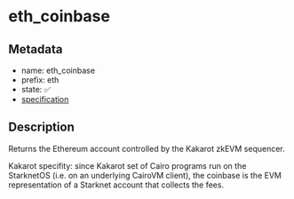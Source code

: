 # eth_coinbase

## Metadata

- name: eth_coinbase
- prefix: eth
- state: ✅
- [specification](https://github.com/ethereum/execution-apis/blob/6709c2a795b707202e93c4f2867fa0bf2640a84f/src/eth/client.yaml#L15)

## Description

Returns the Ethereum account controlled by the Kakarot zkEVM sequencer.

Kakarot specifity: since Kakarot set of Cairo programs run on the StarknetOS
(i.e. on an underlying CairoVM client), the coinbase is the EVM representation
of a Starknet account that collects the fees.
